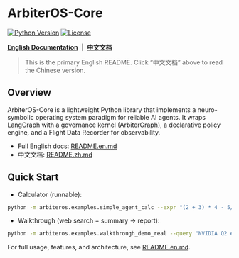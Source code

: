 # ArbiterOS-Core

[![Python Version](https://img.shields.io/badge/python-3.8%2B-blue.svg)](https://python.org)
[![License](https://img.shields.io/badge/license-MIT-green.svg)](LICENSE)


<p>
  <a href="README.en.md"><b>English Documentation</b></a>
  &nbsp;|&nbsp;
  <a href="README.zh.md"><b>中文文档</b></a>
</p>

> This is the primary English README. Click “中文文档” above to read the Chinese version.

## Overview

ArbiterOS-Core is a lightweight Python library that implements a neuro-symbolic operating system paradigm for reliable AI agents. It wraps LangGraph with a governance kernel (ArbiterGraph), a declarative policy engine, and a Flight Data Recorder for observability.

- Full English docs: [README.en.md](README.en.md)
- 中文文档: [README.zh.md](README.zh.md)

## Quick Start

- Calculator (runnable):
```bash
python -m arbiteros.examples.simple_agent_calc --expr "(2 + 3) * 4 - 5/2"
```
- Walkthrough (web search + summary -> report):
```bash
python -m arbiteros.examples.walkthrough_demo_real --query "NVIDIA Q2 earnings"
```

For full usage, features, and architecture, see [README.en.md](README.en.md).
